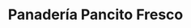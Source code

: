 ---
title: "Panadería Pancito Fresco"
url: /santo-domingo/panaderia-pancito-fresco/
shop: panadería
---